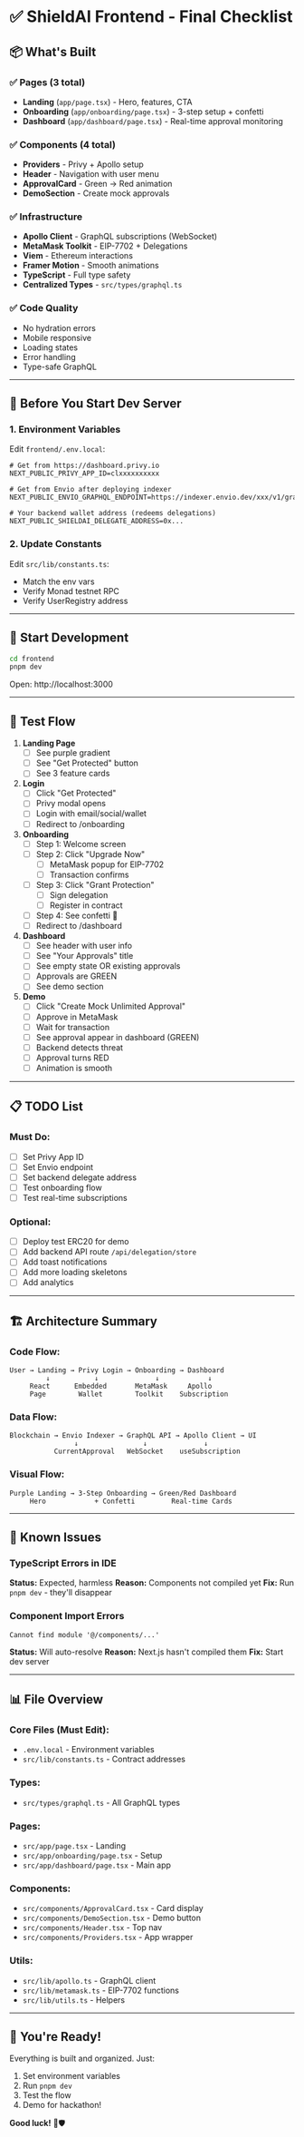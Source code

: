 # ✅ ShieldAI Frontend - Final Checklist

## 📦 What's Built

### ✅ Pages (3 total)
- **Landing** (`app/page.tsx`) - Hero, features, CTA
- **Onboarding** (`app/onboarding/page.tsx`) - 3-step setup + confetti
- **Dashboard** (`app/dashboard/page.tsx`) - Real-time approval monitoring

### ✅ Components (4 total)
- **Providers** - Privy + Apollo setup
- **Header** - Navigation with user menu
- **ApprovalCard** - Green → Red animation
- **DemoSection** - Create mock approvals

### ✅ Infrastructure
- **Apollo Client** - GraphQL subscriptions (WebSocket)
- **MetaMask Toolkit** - EIP-7702 + Delegations
- **Viem** - Ethereum interactions
- **Framer Motion** - Smooth animations
- **TypeScript** - Full type safety
- **Centralized Types** - `src/types/graphql.ts`

### ✅ Code Quality
- No hydration errors
- Mobile responsive
- Loading states
- Error handling
- Type-safe GraphQL

---

## 🎯 Before You Start Dev Server

### 1. Environment Variables

Edit `frontend/.env.local`:

```env
# Get from https://dashboard.privy.io
NEXT_PUBLIC_PRIVY_APP_ID=clxxxxxxxxxx

# Get from Envio after deploying indexer
NEXT_PUBLIC_ENVIO_GRAPHQL_ENDPOINT=https://indexer.envio.dev/xxx/v1/graphql

# Your backend wallet address (redeems delegations)
NEXT_PUBLIC_SHIELDAI_DELEGATE_ADDRESS=0x...
```

### 2. Update Constants

Edit `src/lib/constants.ts`:
- Match the env vars
- Verify Monad testnet RPC
- Verify UserRegistry address

---

## 🚀 Start Development

```bash
cd frontend
pnpm dev
```

Open: http://localhost:3000

---

## 🧪 Test Flow

1. **Landing Page**
   - [ ] See purple gradient
   - [ ] See "Get Protected" button
   - [ ] See 3 feature cards

2. **Login**
   - [ ] Click "Get Protected"
   - [ ] Privy modal opens
   - [ ] Login with email/social/wallet
   - [ ] Redirect to /onboarding

3. **Onboarding**
   - [ ] Step 1: Welcome screen
   - [ ] Step 2: Click "Upgrade Now"
     - [ ] MetaMask popup for EIP-7702
     - [ ] Transaction confirms
   - [ ] Step 3: Click "Grant Protection"
     - [ ] Sign delegation
     - [ ] Register in contract
   - [ ] Step 4: See confetti 🎉
   - [ ] Redirect to /dashboard

4. **Dashboard**
   - [ ] See header with user info
   - [ ] See "Your Approvals" title
   - [ ] See empty state OR existing approvals
   - [ ] Approvals are GREEN
   - [ ] See demo section

5. **Demo**
   - [ ] Click "Create Mock Unlimited Approval"
   - [ ] Approve in MetaMask
   - [ ] Wait for transaction
   - [ ] See approval appear in dashboard (GREEN)
   - [ ] Backend detects threat
   - [ ] Approval turns RED
   - [ ] Animation is smooth

---

## 📋 TODO List

### Must Do:
- [ ] Set Privy App ID
- [ ] Set Envio endpoint
- [ ] Set backend delegate address
- [ ] Test onboarding flow
- [ ] Test real-time subscriptions

### Optional:
- [ ] Deploy test ERC20 for demo
- [ ] Add backend API route `/api/delegation/store`
- [ ] Add toast notifications
- [ ] Add more loading skeletons
- [ ] Add analytics

---

## 🏗️ Architecture Summary

### Code Flow:
```
User → Landing → Privy Login → Onboarding → Dashboard
         ↓           ↓              ↓            ↓
     React      Embedded       MetaMask     Apollo
     Page        Wallet        Toolkit    Subscription
```

### Data Flow:
```
Blockchain → Envio Indexer → GraphQL API → Apollo Client → UI
                ↓                ↓              ↓
           CurrentApproval   WebSocket    useSubscription
```

### Visual Flow:
```
Purple Landing → 3-Step Onboarding → Green/Red Dashboard
     Hero            + Confetti         Real-time Cards
```

---

## 🐛 Known Issues

### TypeScript Errors in IDE
**Status:** Expected, harmless
**Reason:** Components not compiled yet
**Fix:** Run `pnpm dev` - they'll disappear

### Component Import Errors
```
Cannot find module '@/components/...'
```
**Status:** Will auto-resolve
**Reason:** Next.js hasn't compiled them
**Fix:** Start dev server

---

## 📊 File Overview

### Core Files (Must Edit):
- `.env.local` - Environment variables
- `src/lib/constants.ts` - Contract addresses

### Types:
- `src/types/graphql.ts` - All GraphQL types

### Pages:
- `src/app/page.tsx` - Landing
- `src/app/onboarding/page.tsx` - Setup
- `src/app/dashboard/page.tsx` - Main app

### Components:
- `src/components/ApprovalCard.tsx` - Card display
- `src/components/DemoSection.tsx` - Demo button
- `src/components/Header.tsx` - Top nav
- `src/components/Providers.tsx` - App wrapper

### Utils:
- `src/lib/apollo.ts` - GraphQL client
- `src/lib/metamask.ts` - EIP-7702 functions
- `src/lib/utils.ts` - Helpers

---

## 🎉 You're Ready!

Everything is built and organized. Just:

1. Set environment variables
2. Run `pnpm dev`
3. Test the flow
4. Demo for hackathon!

**Good luck!** 🚀🛡️
